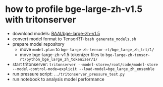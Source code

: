 # how to profile bge-large-zh-v1.5 with tritonserver

- download models: [BAAI/bge-large-zh-v1.5](https://www.modelscope.cn/models/BAAI/bge-large-zh-v1.5/summary)
- convert model format to TensorRT: `bash generate_models.sh`
- prepare model repository
    - move `model.plan` to `bge-large-zh-tensor-rt/bge_large_zh_trt/1/`
    - move bge-large-zh-v1.5 tokenizer files to `bge-large-zh-tensor-rt/python_bge_large_zh_tokenizer/1/`
- start tritonserver: `tritonserver --model-store=/root/code/model-store --model-control-mode=explicit --load-model=bge_large_zh_ensemble`
- run pressure script: `../tritonserver_pressure_test.py`
- run notebook to analysis model performance
